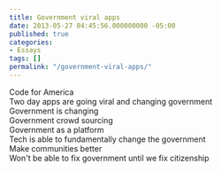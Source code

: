 ```yaml
---
title: Government viral apps
date: 2013-05-27 04:45:56.000000000 -05:00
published: true
categories:
- Essays
tags: []
permalink: "/government-viral-apps/"
---
```

Code for America<br />
Two day apps are going viral and changing government<br />
Government is changing<br />
Government crowd sourcing<br />
Government as a platform<br />
Tech is able to fundamentally change the government<br />
Make communities better<br />
Won't be able to fix government until we fix citizenship</p>
